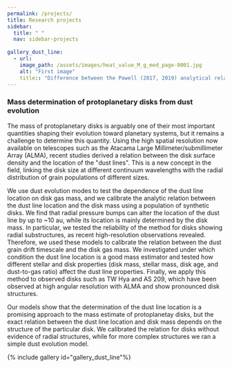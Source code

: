 ```yaml
---
permalink: /projects/
title: Research projects
sidebar:
  title: " "
  nav: sidebar-projects
  
gallery_dust_line:
  - url:
    image_path: /assets/images/heat_value_M_g_med_page-0001.jpg
    alt: "First image"
    title:: "Difference between the Powell (2017, 2019) analytical relation between the size of the millimeter emitting region and disk mass (white slashed line), and our estimate from dust evolution models (red line). The plot shows the mass estimate from both approaches for a large population of syntetic disks. The analytical relation sistematically overestimates the disk mass by a constant factor."
---
```


### Mass determination of protoplanetary disks from dust evolution

The mass of protoplanetary disks is arguably one of their most important quantities shaping their evolution toward planetary systems, but it remains a challenge to determine this quantity. Using the high spatial resolution now available on telescopes such as the Atacama Large Millimeter/submillimeter Array (ALMA), recent studies derived a relation between the disk surface density and the location of the "dust lines". This is a new concept in the field, linking the disk size at different continuum wavelengths with the radial distribution of grain populations of different sizes.

We use dust evolution modes to test the dependence of the dust line location on disk gas mass, and we calibrate the analytic relation between the dust line location and the disk mass using a population of synthetic disks. We find that radial pressure bumps can alter the location of the dust line by up to ~10 au, while its location is mainly determined by the disk mass. In particular, we tested the reliability of the method for disks showing radial substructures, as recent high-resolution observations revealed. Therefore, we used these models to calibrate the relation between the dust grain drift timescale and the disk gas mass. We investigated under which condition the dust line location is a good mass estimator and tested how different stellar and disk properties (disk mass, stellar mass, disk age, and dust-to-gas ratio) affect the dust line properties. Finally, we apply this method to observed disks such as TW Hya and AS 209, which have been observed at high angular resolution with ALMA and show pronounced disk structures.

Our models show that the determination of the dust line location is a promising approach to the mass estimate of protoplanetay disks, but the exact relation between the dust line location and disk mass depends on the structure of the particular disk. We calibrated the relation for disks without evidence of radial structures, while for more complex structures we ran a simple dust evolution model.

{% include gallery id="gallery_dust_line"%}
